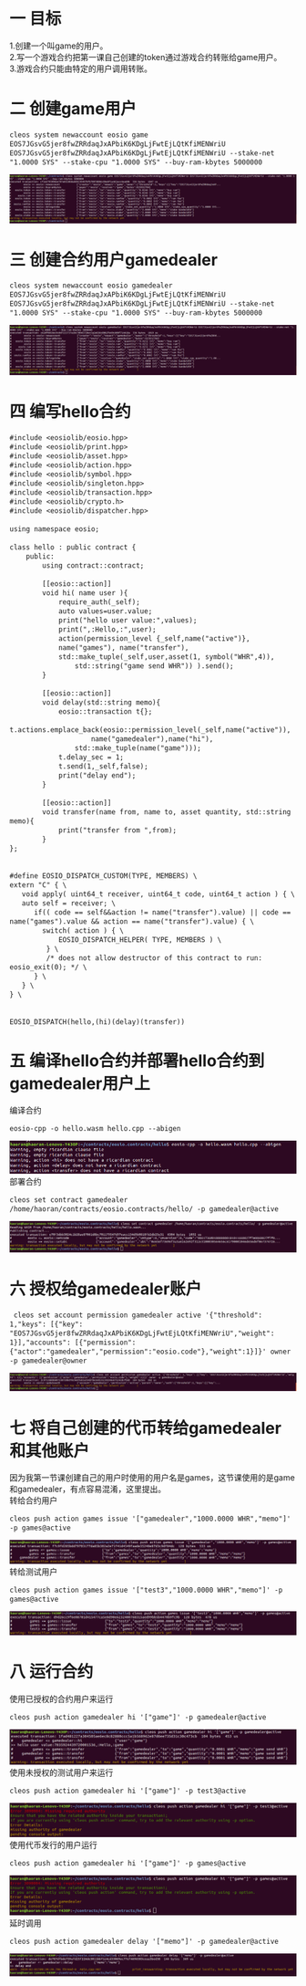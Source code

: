 一 目标
=====

1.创建一个叫game的用户。<br>
2.写一个游戏合约把第一课自己创建的token通过游戏合约转账给game用户。<br>
3.游戏合约只能由特定的用户调用转账。<br>

二 创建game用户
=====
```
cleos system newaccount eosio game EOS7JGsvG5jer8fwZRRdaqJxAPbiK6KDgLjFwtEjLQtKfiMENWriU EOS7JGsvG5jer8fwZRRdaqJxAPbiK6KDgLjFwtEjLQtKfiMENWriU --stake-net "1.0000 SYS" --stake-cpu "1.0000 SYS" --buy-ram-kbytes 5000000
```  
![创建game用户](pictures/1.png)  

三 创建合约用户gamedealer
=====
```
cleos system newaccount eosio gamedealer EOS7JGsvG5jer8fwZRRdaqJxAPbiK6KDgLjFwtEjLQtKfiMENWriU EOS7JGsvG5jer8fwZRRdaqJxAPbiK6KDgLjFwtEjLQtKfiMENWriU --stake-net "1.0000 SYS" --stake-cpu "1.0000 SYS" --buy-ram-kbytes 5000000
```  
![创建gamedealer用户](pictures/2.png)  

四 编写hello合约
=====
```
#include <eosiolib/eosio.hpp>
#include <eosiolib/print.hpp>
#include <eosiolib/asset.hpp>
#include <eosiolib/action.hpp>
#include <eosiolib/symbol.hpp>
#include <eosiolib/singleton.hpp>
#include <eosiolib/transaction.hpp>
#include <eosiolib/crypto.h>
#include <eosiolib/dispatcher.hpp>

using namespace eosio;

class hello : public contract {
	public:
		using contract::contract;

		[[eosio::action]]
		void hi( name user ){
			require_auth(_self);
			auto values=user.value;
			print("hello user value:",values);
			print(",:Hello,:",user);
			action(permission_level {_self,name("active")},
			name("games"), name("transfer"),
			std::make_tuple(_self,user,asset(1, symbol("WHR",4)),
				std::string("game send WHR")) ).send();
		}

		[[eosio::action]]
		void delay(std::string memo){
			eosio::transaction t{};
			t.actions.emplace_back(eosio::permission_level(_self,name("active")),
					name("gamedealer"),name("hi"),
				std::make_tuple(name("game")));
			t.delay_sec = 1;
			t.send(1,_self,false);
			print("delay end");
		}

		[[eosio::action]]
		void transfer(name from, name to, asset quantity, std::string memo){
			print("transfer from ",from);
		}
};


#define EOSIO_DISPATCH_CUSTOM(TYPE, MEMBERS) \
extern "C" { \
   void apply( uint64_t receiver, uint64_t code, uint64_t action ) { \
   auto self = receiver; \
      if(( code == self&&action != name("transfer").value) || code == name("games").value && action == name("transfer").value) { \
        switch( action ) { \
            EOSIO_DISPATCH_HELPER( TYPE, MEMBERS ) \
         } \
         /* does not allow destructor of this contract to run: eosio_exit(0); */ \
      } \
   } \
} \


EOSIO_DISPATCH(hello,(hi)(delay)(transfer))
```  

五 编译hello合约并部署hello合约到gamedealer用户上
=====
编译合约  
```
eosio-cpp -o hello.wasm hello.cpp --abigen
```  
![编译hello合约](pictures/3.png)  
部署合约  
```
cleos set contract gamedealer /home/haoran/contracts/eosio.contracts/hello/ -p gamedealer@active
```  
![部署hello合约](pictures/4.png)  

六 授权给gamedealer账户
=====
```
 cleos set account permission gamedealer active '{"threshold": 1,"keys": [{"key": "EOS7JGsvG5jer8fwZRRdaqJxAPbiK6KDgLjFwtEjLQtKfiMENWriU","weight": 1}],"accounts": [{"permission":{"actor":"gamedealer","permission":"eosio.code"},"weight":1}]}' owner -p gamedealer@owner
```  
![授权](pictures/5.png)  

七 将自己创建的代币转给gamedealer和其他账户
=====
因为我第一节课创建自己的用户时使用的用户名是games，这节课使用的是game和gamedealer，有点容易混淆，这里提出。  
转给合约用户  
```
cleos push action games issue '["gamedealer","1000.0000 WHR","memo"]' -p games@active
```  
![授权](pictures/6.png)   
转给测试用户  
```
cleos push action games issue '["test3","1000.0000 WHR","memo"]' -p games@active
```  
![授权](pictures/7.png)  

八 运行合约
=====
使用已授权的合约用户来运行  
```
cleos push action gamedealer hi '["game"]' -p gamedealer@active
```  
![合约用户运行](pictures/8.png)  
使用未授权的测试用户来运行  
```
cleos push action gamedealer hi '["game"]' -p test3@active
```  
![非合约用户运行](pictures/9.png)  
使用代币发行的用户运行  
```
cleos push action gamedealer hi '["game"]' -p games@active
```  
![代币发行用户运行](pictures/10.png)  
延时调用  
```
cleos push action gamedealer delay '["memo"]' -p gamedealer@active
```  
![延时调用](pictures/11.png)  
